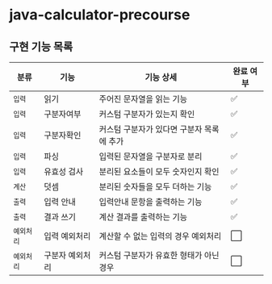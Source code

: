 # java-calculator-precourse

## 구현 기능 목록
| 분류     | 기능       | 기능 상세                  | 완료 여부                |
|--------|----------|------------------------|----------------------|
| `입력`   | 읽기       | 주어진 문자열을 읽는 기능         | :white_check_mark: |
| `입력`   | 구분자여부    | 커스텀 구분자가 있는지 확인        | :white_check_mark: |
| `입력`   | 구분자확인    | 커스텀 구분자가 있다면 구분자 목록에 추가 | :white_check_mark: |
| `입력`   | 파싱       | 입력된 문자열을 구분자로 분리       | :white_check_mark: |
| `입력`   | 유효성 검사   | 분리된 요소들이 모두 숫자인지 확인    | :white_check_mark: |
| `계산`   | 덧셈       | 분리된 숫자들을 모두 더하는 기능     | :white_check_mark: |
| `출력`   | 입력 안내    | 입력안내 문항을 출력하는 기능       | :white_check_mark: |
| `출력`   | 결과 쓰기    | 계산 결과를 출력하는 기능         | :white_check_mark: |
| `예외처리` | 입력 예외처리  | 계산할 수 없는 입력의 경우 예외처리   | :white_large_square: |
| `예외처리` | 구분자 예외처리 | 커스텀 구분자가 유효한 형태가 아닌 경우 | :white_large_square: |